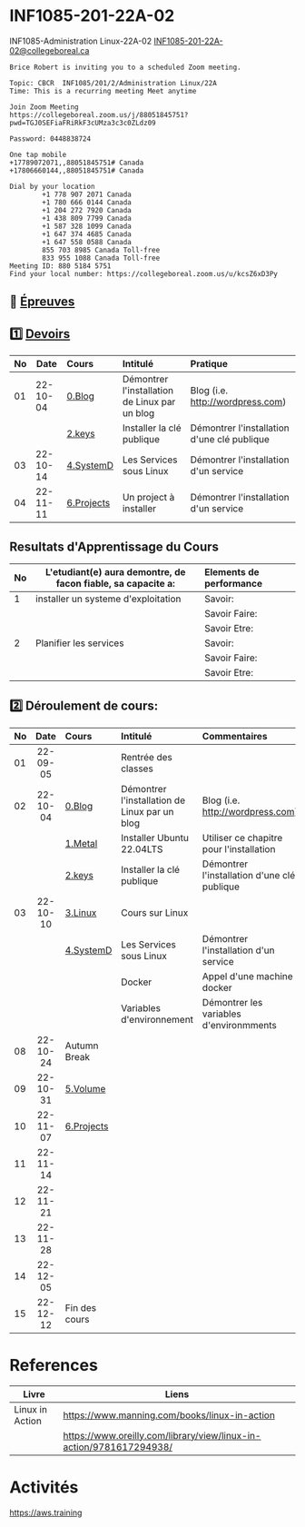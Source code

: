 # INF1085-201-22A-02
INF1085-Administration Linux-22A-02  [INF1085-201-22A-02@collegeboreal.ca](INF1085-201-22A-02@collegeboreal.ca)

```
Brice Robert is inviting you to a scheduled Zoom meeting.

Topic: CBCR  INF1085/201/2/Administration Linux/22A
Time: This is a recurring meeting Meet anytime

Join Zoom Meeting
https://collegeboreal.zoom.us/j/88051845751?pwd=TGJ0SEFiaFRiRkF3cUMza3c3c0ZLdz09

Password: 0448838724

One tap mobile
+17789072071,,88051845751# Canada
+17806660144,,88051845751# Canada

Dial by your location
        +1 778 907 2071 Canada
        +1 780 666 0144 Canada
        +1 204 272 7920 Canada
        +1 438 809 7799 Canada
        +1 587 328 1099 Canada
        +1 647 374 4685 Canada
        +1 647 558 0588 Canada
        855 703 8985 Canada Toll-free
        833 955 1088 Canada Toll-free
Meeting ID: 880 5184 5751
Find your local number: https://collegeboreal.zoom.us/u/kcsZ6xD3Py
```

## :date: [Épreuves](.epreuves)

## :one: [Devoirs](Devoirs)

|No| Date   | Cours              | Intitulé                            |  Pratique                                                     |
|--|--------|:-------------------|:------------------------------------|:--------------------------------------------------------------|
|01|22-10-04| [0.Blog](./0.Blog) | Démontrer l'installation de Linux par un blog  | Blog (i.e. http://wordpress.com) |
|  |        | [2.keys](./2.keys/.scripts/Participation.md) | Installer la clé publique | Démontrer l'installation d'une clé publique |
|03|22-10-14| [4.SystemD](./4.SystemD/.scripts/Participation.md) | Les Services sous Linux | Démontrer l'installation d'un service |
|04|22-11-11| [6.Projects](./6.Projects/.scripts/Participation.md) | Un project à installer | Démontrer l'installation d'un service |


## Resultats d'Apprentissage du Cours

|No|L'etudiant(e) aura demontre, de facon fiable, sa capacite a:      |          Elements de performance                               | 
|--|------------------------------------------------------------------|:---------------------------------------------------------------| 
| 1| installer un systeme d'exploitation                              | Savoir:                                                        | 
|  |                                                                  | Savoir Faire:                                                  | 
|  |                                                                  | Savoir Etre:                                                   | 
| 2| Planifier les services                                           | Savoir:                                                        | 
|  |                                                                  | Savoir Faire:                                                  | 
|  |                                                                  | Savoir Etre:                                                   | 

## :two: Déroulement de cours:

|No| Date   | Cours                                          | Intitulé                                |  Commentaires     |
|--|:------:|:-----------------------------------------------|:----------------------------------------|:------------------|
|01|22-09-05|                                                | Rentrée des classes                     |                   |
|02|22-10-04| [0.Blog](./0.Blog) | Démontrer l'installation de Linux par un blog  | Blog (i.e. http://wordpress.com) |
|  |        | [1.Metal](./1.Metal) | Installer Ubuntu 22.04LTS         | Utiliser ce chapitre pour l'installation |
|  |        | [2.keys](./2.keys) | Installer la clé publique | Démontrer l'installation d'une clé publique |
|03|22-10-10| [3.Linux](./3.Linux) | Cours sur Linux  | |
|  |        | [4.SystemD](./4.SystemD) | Les Services sous Linux | Démontrer l'installation d'un service |
|  |        |  | Docker   | Appel d'une machine docker |
|  |        |   | Variables d'environnement | Démontrer les variables d'environmments |
|08|22-10-24| Autumn Break                                   |                                         |                   |
|09|22-10-31| [5.Volume](5.Volume)                              |                                         |
|10|22-11-07| [6.Projects](6.Projects)         |                                      |         |
|11|22-11-14|                             |                                         |                   |
|12|22-11-21|                                               |                                         |                   |
|13|22-11-28|         |                                       |                   |
|14|22-12-05|                                                |                                         |                   |
|15|22-12-12| Fin des cours                                  |                                         |                   |

# References

| Livre          | Liens                                          |
|----------------|-----------------------------------------------|
| Linux in Action| https://www.manning.com/books/linux-in-action |
|                | https://www.oreilly.com/library/view/linux-in-action/9781617294938/ |


# Activités

https://aws.training
